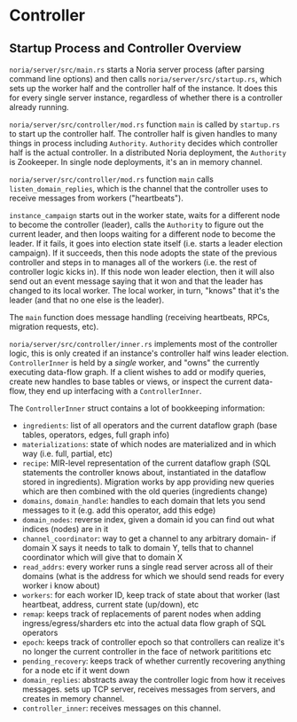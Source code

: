 # Controller

## Startup Process and Controller Overview

`noria/server/src/main.rs` starts a Noria server process (after parsing command line options) and then calls `noria/server/src/startup.rs`, which sets up the worker half and the controller half of the instance. It does this for every single server instance, regardless of whether there is a controller already running. 

`noria/server/src/controller/mod.rs` function `main` is called by `startup.rs` to start up the controller half. The controller half is given handles to many things in process including `Authority`. `Authority` decides which controller half is the actual controller. In a distributed Noria deployment, the `Authority` is Zookeeper. In single node 
deployments, it's an in memory channel. 

`noria/server/src/controller/mod.rs` function `main` calls `listen_domain_replies`, which is the channel that the controller uses to receive messages from workers ("heartbeats"). 

`instance_campaign` starts out in the worker state, waits for a different node to become the controller (leader), calls the `Authority` to figure out the current leader, and then loops waiting for a different node to become the leader. If it fails, it goes into election state itself (i.e. starts a leader election campaign). If it succeeds, then this node adopts the state of the previous controller and steps in to manages all of the workers (i.e. the rest of controller logic kicks in). If this node won leader election, then it will also send out an event message saying that it won and that the leader has changed to its local worker. The local worker, in turn, "knows" that it's the leader (and that no one else is the leader). 

The `main` function does message handling (receiving heartbeats, RPCs, migration requests, etc). 

`noria/server/src/controller/inner.rs` implements most of the controller logic, this is only created if an instance's controller half wins leader election. 
`ControllerInner` is held by a *single* worker, and "owns" the currently executing data-flow graph. If a client wishes to add or modify queries, create new handles to base tables or views, or inspect the current data-flow, they end up interfacing with a `ControllerInner`.

The `ControllerInner` struct contains a lot of bookkeeping information: 
- `ingredients`: list of all operators and the current dataflow graph (base tables, operators, edges, full graph info) 
- `materializations`: state of which nodes are materialized and in which way (i.e. full, partial, etc)
- `recipe`: MIR-level representation of the current dataflow graph (SQL statements the controller knows about, instantiated in the dataflow stored in ingredients). Migration works by app providing new queries which are then combined with the old queries (ingredients change)
- `domains`, `domain_handle`:  handles to each domain that lets you send messages to it (e.g. add this operator, add this edge)
- `domain_nodes`: reverse index, given a domain id you can find out what indices (nodes) are in it
- `channel_coordinator`: way to get a channel to any arbitrary domain- if domain X says it needs to talk to domain Y, tells that to channel coordinator which will give that to domain X
- `read_addrs`: every worker runs a single read server across all of their domains (what is the address for which we should send reads for every worker i know about) 
- `workers`: for each worker ID, keep track of state about that worker (last heartbeat, address, current state (up/down), etc
- `remap`: keeps track of replacements of parent nodes when adding ingress/egress/sharders etc into the actual data flow graph of SQL operators
- `epoch`: keeps track of controller epoch so that controllers can realize it's no longer the current controller in the face of network parititions etc
- `pending_recovery`: keeps track of whether currently recovering anything for a node etc if it went down
- `domain_replies`: abstracts away the controller logic from how it receives messages. sets up TCP server, receives messages from servers, and creates in memory channel. 
- `controller_inner`: receives messages on this channel.


